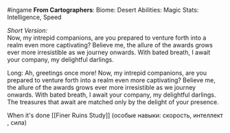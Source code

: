 #ingame 
**From Cartographers**:
Biome: Desert
Abilities: Magic
Stats: Intelligence, Speed

*Short Version:*   
Now, my intrepid companions, are you prepared to venture forth into a realm even more captivating? Believe me, the allure of the awards grows ever more irresistible as we journey onwards. With bated breath, I await your company, my delightful darlings.

Long:
Ah, greetings once more! Now, my intrepid companions, are you prepared to venture forth into a realm even more captivating? Believe me, the allure of the awards grows ever more irresistible as we journey onwards. With bated breath, I await your company, my delightful darlings. The treasures that await are matched only by the delight of your presence.

When it's done
	[[Finer Ruins Study]] (особые навыки: скорость, интеллект , сила)